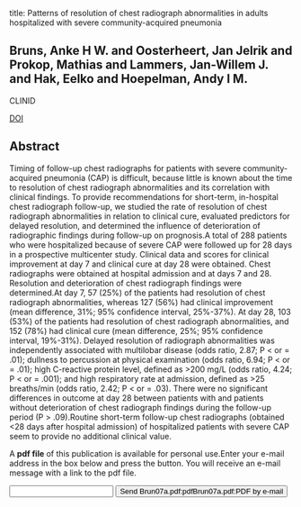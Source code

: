 title: Patterns of resolution of chest radiograph abnormalities in adults hospitalized with severe community-acquired pneumonia

## Bruns, Anke H W. and Oosterheert, Jan Jelrik and Prokop, Mathias and Lammers, Jan-Willem J. and Hak, Eelko and Hoepelman, Andy I M.
CLINID

<a href="https://doi.org/10.1086/521893">DOI</a>

## Abstract
Timing of follow-up chest radiographs for patients with severe community-acquired pneumonia (CAP) is difficult, because little is known about the time to resolution of chest radiograph abnormalities and its correlation with clinical findings. To provide recommendations for short-term, in-hospital chest radiograph follow-up, we studied the rate of resolution of chest radiograph abnormalities in relation to clinical cure, evaluated predictors for delayed resolution, and determined the influence of deterioration of radiographic findings during follow-up on prognosis.A total of 288 patients who were hospitalized because of severe CAP were followed up for 28 days in a prospective multicenter study. Clinical data and scores for clinical improvement at day 7 and clinical cure at day 28 were obtained. Chest radiographs were obtained at hospital admission and at days 7 and 28. Resolution and deterioration of chest radiograph findings were determined.At day 7, 57 (25%) of the patients had resolution of chest radiograph abnormalities, whereas 127 (56%) had clinical improvement (mean difference, 31%; 95% confidence interval, 25%-37%). At day 28, 103 (53%) of the patients had resolution of chest radiograph abnormalities, and 152 (78%) had clinical cure (mean difference, 25%; 95% confidence interval, 19%-31%). Delayed resolution of radiograph abnormalities was independently associated with multilobar disease (odds ratio, 2.87; P < or = .01); dullness to percussion at physical examination (odds ratio, 6.94; P < or = .01); high C-reactive protein level, defined as >200 mg/L (odds ratio, 4.24; P < or = .001); and high respiratory rate at admission, defined as >25 breaths/min (odds ratio, 2.42; P < or = .03). There were no significant differences in outcome at day 28 between patients with and patients without deterioration of chest radiograph findings during the follow-up period (P > .09).Routine short-term follow-up chest radiographs (obtained <28 days after hospital admission) of hospitalized patients with severe CAP seem to provide no additional clinical value.

A <b>pdf file</b> of this publication is available for personal use.Enter your e-mail address in the box below and press the button. You will receive an e-mail message with a link to the pdf file.
<form action="sender.php">  <input type="text" name="email">  <input type="submit" value="Send Brun07a.pdf:pdfBrun07a.pdf:PDF by e-mail"></form>